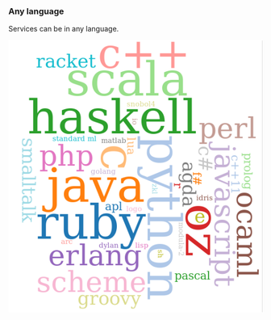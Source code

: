 ### Any language

Services can be in any language.

![Micro Services Language](images/languages.png "Micro Services Language")